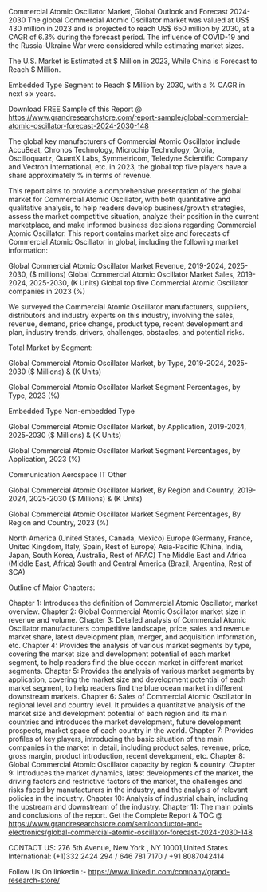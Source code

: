 Commercial Atomic Oscillator Market, Global Outlook and Forecast 2024-2030
The global Commercial Atomic Oscillator market was valued at US$ 430 million in 2023 and is projected to reach US$ 650 million by 2030, at a CAGR of 6.3% during the forecast period. The influence of COVID-19 and the Russia-Ukraine War were considered while estimating market sizes.

The U.S. Market is Estimated at $ Million in 2023, While China is Forecast to Reach $ Million.

Embedded Type Segment to Reach $ Million by 2030, with a % CAGR in next six years.

Download FREE Sample of this Report @ https://www.grandresearchstore.com/report-sample/global-commercial-atomic-oscillator-forecast-2024-2030-148

The global key manufacturers of Commercial Atomic Oscillator include AccuBeat, Chronos Technology, Microchip Technology, Orolia, Oscilloquartz, QuantX Labs, Symmetricom, Teledyne Scientific Company and Vectron International, etc. in 2023, the global top five players have a share approximately % in terms of revenue.

This report aims to provide a comprehensive presentation of the global market for Commercial Atomic Oscillator, with both quantitative and qualitative analysis, to help readers develop business/growth strategies, assess the market competitive situation, analyze their position in the current marketplace, and make informed business decisions regarding Commercial Atomic Oscillator. This report contains market size and forecasts of Commercial Atomic Oscillator in global, including the following market information:

Global Commercial Atomic Oscillator Market Revenue, 2019-2024, 2025-2030, ($ millions)
Global Commercial Atomic Oscillator Market Sales, 2019-2024, 2025-2030, (K Units)
Global top five Commercial Atomic Oscillator companies in 2023 (%)

We surveyed the Commercial Atomic Oscillator manufacturers, suppliers, distributors and industry experts on this industry, involving the sales, revenue, demand, price change, product type, recent development and plan, industry trends, drivers, challenges, obstacles, and potential risks.

Total Market by Segment:

Global Commercial Atomic Oscillator Market, by Type, 2019-2024, 2025-2030 ($ Millions) & (K Units)

Global Commercial Atomic Oscillator Market Segment Percentages, by Type, 2023 (%)

Embedded Type
Non-embedded Type

Global Commercial Atomic Oscillator Market, by Application, 2019-2024, 2025-2030 ($ Millions) & (K Units)

Global Commercial Atomic Oscillator Market Segment Percentages, by Application, 2023 (%)

Communication
Aerospace
IT
Other

Global Commercial Atomic Oscillator Market, By Region and Country, 2019-2024, 2025-2030 ($ Millions) & (K Units)

Global Commercial Atomic Oscillator Market Segment Percentages, By Region and Country, 2023 (%)

North America (United States, Canada, Mexico)
Europe (Germany, France, United Kingdom, Italy, Spain, Rest of Europe)
Asia-Pacific (China, India, Japan, South Korea, Australia, Rest of APAC)
The Middle East and Africa (Middle East, Africa)
South and Central America (Brazil, Argentina, Rest of SCA)

Outline of Major Chapters:

Chapter 1: Introduces the definition of Commercial Atomic Oscillator, market overview.
Chapter 2: Global Commercial Atomic Oscillator market size in revenue and volume.
Chapter 3: Detailed analysis of Commercial Atomic Oscillator manufacturers competitive landscape, price, sales and revenue market share, latest development plan, merger, and acquisition information, etc.
Chapter 4: Provides the analysis of various market segments by type, covering the market size and development potential of each market segment, to help readers find the blue ocean market in different market segments.
Chapter 5: Provides the analysis of various market segments by application, covering the market size and development potential of each market segment, to help readers find the blue ocean market in different downstream markets.
Chapter 6: Sales of Commercial Atomic Oscillator in regional level and country level. It provides a quantitative analysis of the market size and development potential of each region and its main countries and introduces the market development, future development prospects, market space of each country in the world.
Chapter 7: Provides profiles of key players, introducing the basic situation of the main companies in the market in detail, including product sales, revenue, price, gross margin, product introduction, recent development, etc.
Chapter 8: Global Commercial Atomic Oscillator capacity by region & country.
Chapter 9: Introduces the market dynamics, latest developments of the market, the driving factors and restrictive factors of the market, the challenges and risks faced by manufacturers in the industry, and the analysis of relevant policies in the industry.
Chapter 10: Analysis of industrial chain, including the upstream and downstream of the industry.
Chapter 11: The main points and conclusions of the report.
Get the Complete Report & TOC @ https://www.grandresearchstore.com/semiconductor-and-electronics/global-commercial-atomic-oscillator-forecast-2024-2030-148

CONTACT US:
276 5th Avenue, New York , NY 10001,United States
International: (+1)332 2424 294 / 646 781 7170 / +91 8087042414

Follow Us On linkedin :- https://www.linkedin.com/company/grand-research-store/
